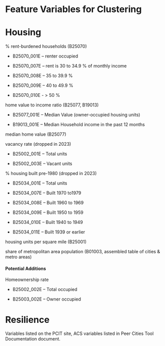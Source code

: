 # Feature Variables for Clustering

# 

# Housing

% rent-burdened households (B25070)

- B25070_001E – renter occupied

- B25070_007E – rent is 30 to 34.9 % of monthly income

- B25070_008E – 35 to 39.9 %

- B25070_009E – 40 to 49.9 %

- B25070_010E - > 50 %

home value to income ratio (B25077, B19013)

- B25077_001E – Median Value (owner-occupied housing units)

- B19013_001E – Median Household income in the past 12 months

median home value (B25077)

vacancy rate (dropped in 2023)

- B25002_001E – Total units

- B25002_003E – Vacant units

% housing built pre-1980 (dropped in 2023)

- B25034_001E – Total units

- B25034_007E – Built 1970 to1979

- B25034_008E – Built 1960 to 1969

- B25034_009E – Built 1950 to 1959

- B25034_010E – Built 1940 to 1949

- B25034_011E – Built 1939 or earlier

housing units per square mile (B25001)

share of metropolitan area population (B01003, assembled table of cities & metro areas)



#### Potential Additions

Homeownership rate

- B25002_002E – Total occupied

- B25003_002E – Owner occupied



# Resilience

Variables listed on the PCIT site, ACS variables listed in Peer Cities Tool Documentation document.
